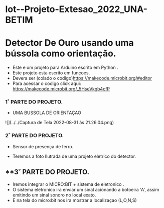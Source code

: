 # Iot--Projeto-Extesao_2022_UNA-BETIM


# Detector De Ouro usando uma bússola como orientação.
+ Este e um projeto para Arduino escrito em Python  .
+ Este projeto esta escrito em funçoes.
+ Devera ser (colado o  codigo)https://makecode.microbit.org/#editor
+ Para acessar o codigo click aqui: https://makecode.microbit.org/_5HseVkgb4cfP


### **1˚ PARTE DO PROJETO.**

* UMA BUSSOLA DE ORIENTAÇAO 

![](../../Captura de Tela 2022-08-31 às 21.26.04.png)

### **2˚ PARTE DO PROJETO.**
* Sensor de presença de  ferro.

* Teremos a foto Ilutrada de uma projeto eletrico do detector.

## **3˚  PARTE DO PROJETO.

*  Iremos integrar o MICRO:BIT  + sistema de eletronico .
* O sistema eletronico ira enviar um sinal acionando a botoeira  'A', assim 
emitindo um sinal sonoro no local exato.
* E na tela do micro:bit nos ira mostrar  a localizaçao (L,O,N,S)
